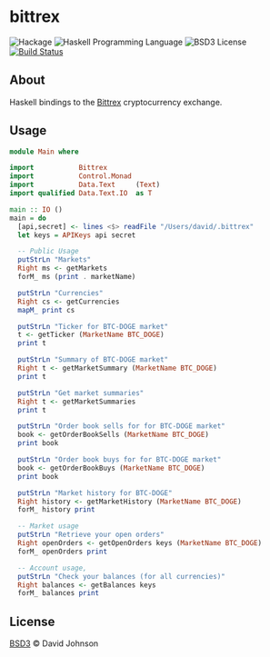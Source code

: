 bittrex
==============================
![Hackage](https://img.shields.io/hackage/v/bittrex.svg)
![Haskell Programming Language](https://img.shields.io/badge/language-Haskell-blue.svg)
![BSD3 License](http://img.shields.io/badge/license-BSD3-brightgreen.svg)
[![Build Status](https://travis-ci.org/dmjio/bittrex.svg?branch=master)](https://travis-ci.org/dmjio/bittrex)

## About

Haskell bindings to the [Bittrex](https://bittrex.com/) cryptocurrency exchange.

## Usage

```haskell
module Main where

import           Bittrex
import           Control.Monad
import           Data.Text     (Text)
import qualified Data.Text.IO  as T

main :: IO ()
main = do
  [api,secret] <- lines <$> readFile "/Users/david/.bittrex"
  let keys = APIKeys api secret

  -- Public Usage
  putStrLn "Markets"
  Right ms <- getMarkets
  forM_ ms (print . marketName)

  putStrLn "Currencies"
  Right cs <- getCurrencies
  mapM_ print cs

  putStrLn "Ticker for BTC-DOGE market"
  t <- getTicker (MarketName BTC_DOGE)
  print t

  putStrLn "Summary of BTC-DOGE market"
  Right t <- getMarketSummary (MarketName BTC_DOGE)
  print t

  putStrLn "Get market summaries"
  Right t <- getMarketSummaries
  print t

  putStrLn "Order book sells for for BTC-DOGE market"
  book <- getOrderBookSells (MarketName BTC_DOGE)
  print book

  putStrLn "Order book buys for for BTC-DOGE market"
  book <- getOrderBookBuys (MarketName BTC_DOGE)
  print book

  putStrLn "Market history for BTC-DOGE"
  Right history <- getMarketHistory (MarketName BTC_DOGE)
  forM_ history print

  -- Market usage
  putStrLn "Retrieve your open orders"
  Right openOrders <- getOpenOrders keys (MarketName BTC_DOGE)
  forM_ openOrders print

  -- Account usage,
  putStrLn "Check your balances (for all currencies)"
  Right balances <- getBalances keys
  forM_ balances print
```

## License

[BSD3](LICENSE) © David Johnson
